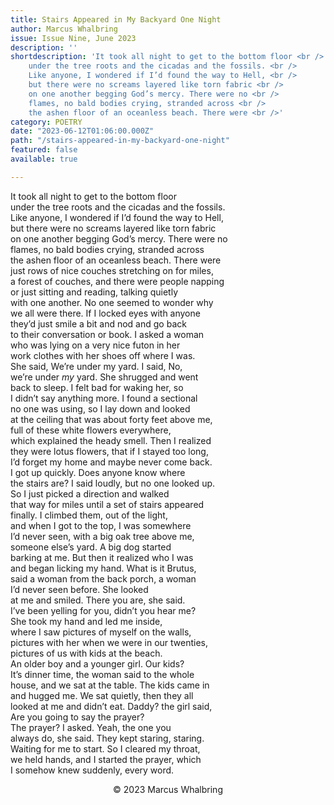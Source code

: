 ```yaml
---
title: Stairs Appeared in My Backyard One Night
author: Marcus Whalbring
issue: Issue Nine, June 2023
description: ''
shortdescription: 'It took all night to get to the bottom floor <br />
    under the tree roots and the cicadas and the fossils. <br />
    Like anyone, I wondered if I’d found the way to Hell, <br />
    but there were no screams layered like torn fabric <br />
    on one another begging God’s mercy. There were no <br />
    flames, no bald bodies crying, stranded across <br />
    the ashen floor of an oceanless beach. There were <br />'
category: POETRY
date: "2023-06-12T01:06:00.000Z"
path: "/stairs-appeared-in-my-backyard-one-night"
featured: false
available: true

---
```


It took all night to get to the bottom floor <br />
under the tree roots and the cicadas and the fossils. <br />
Like anyone, I wondered if I’d found the way to Hell, <br />
but there were no screams layered like torn fabric <br />
on one another begging God’s mercy. There were no <br />
flames, no bald bodies crying, stranded across <br />
the ashen floor of an oceanless beach. There were <br />
just rows of nice couches stretching on for miles, <br />
a forest of couches, and there were people napping <br />
or just sitting and reading, talking quietly <br />
with one another. No one seemed to wonder why  <br /> 
we all were there. If I locked eyes with anyone <br />
they’d just smile a bit and nod and go back <br />
to their conversation or book. I asked a woman <br />
who was lying on a very nice futon in her <br />
work clothes with her shoes off where I was. <br />
She said, We’re under my yard. I said, No, <br />
we’re under <em>my</em> yard. She shrugged and went <br />
back to sleep. I felt bad for waking her, so <br />
I didn’t say anything more. I found a sectional <br />
no one was using, so I lay down and looked <br />
at the ceiling that was about forty feet above me, <br />
full of these white flowers everywhere, <br />
which explained the heady smell. Then I realized <br />
they were lotus flowers, that if I stayed too long, <br />
I’d forget my home and maybe never come back. <br />
I got up quickly. Does anyone know where <br />
the stairs are? I said loudly, but no one looked up. <br /> 
So I just picked a direction and walked <br />
that way for miles until a set of stairs appeared <br />
finally. I climbed them, out of the light, <br />
and when I got to the top, I was somewhere <br />
I’d never seen, with a big oak tree above me, <br />
someone else’s yard. A big dog started <br />
barking at me. But then it realized who I was <br />
and began licking my hand. What is it Brutus, <br />
said a woman from the back porch, a woman <br />
I’d never seen before. She looked <br />
at me and smiled. There you are, she said. <br /> 
I’ve been yelling for you, didn’t you hear me? <br />
She took my hand and led me inside, <br />
where I saw pictures of myself on the walls, <br />
pictures with her when we were in our twenties, <br />
pictures of us with kids at the beach. <br />
An older boy and a younger girl. Our kids? <br />
It’s dinner time, the woman said to the whole <br />
house, and we sat at the table. The kids came in <br />
and hugged me. We sat quietly, then they all <br />
looked at me and didn’t eat. Daddy? the girl said, <br />
Are you going to say the prayer? <br />
The prayer? I asked. Yeah, the one you <br /> 
always do, she said. They kept staring, staring. <br /> 
Waiting for me to start. So I cleared my throat, <br />
we held hands, and I started the prayer, which <br />
I somehow knew suddenly, every word. <br />


<p style="text-align: center;"> © 2023 Marcus Whalbring</p>